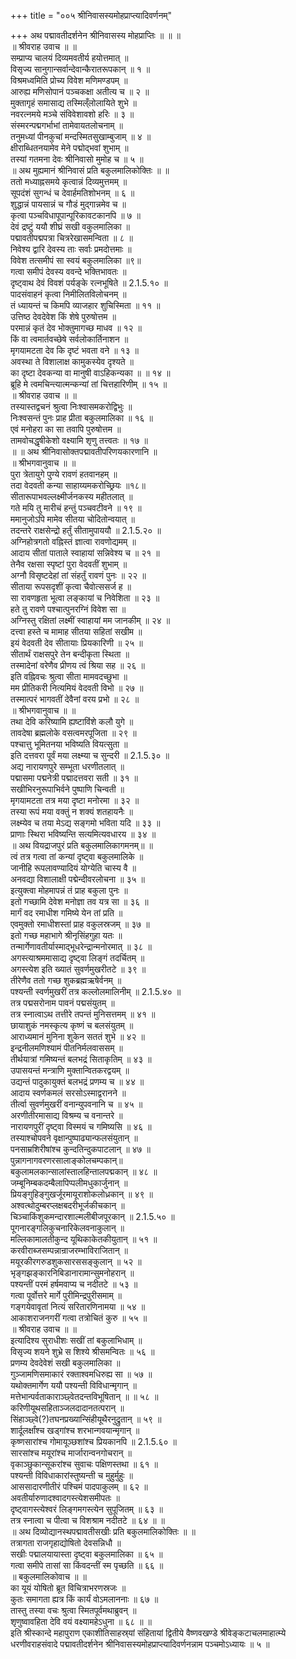 +++
title = "००५ श्रीनिवासस्यमोहप्राप्त्यादिवर्णनम्"

+++
अथ पद्मावतीदर्शनेन श्रीनिवासस्य मोहप्राप्तिः ॥ ॥ ॥  
॥ श्रीवराह उवाच ॥ ॥  
सम्प्राप्य चालयं दिव्यमवतीर्य हयोत्तमात् ॥  
विसृज्य सानुगान्सर्वान्देवान्कैरातरूपकान् ॥ १ ॥  
विश्रमध्वमिति प्रोच्य विवेश मणिमण्डपम् ॥  
आरुह्य मणिसोपानं पञ्चकक्षा अतीत्य च ॥ २ ॥  
मुक्तागृहं समासाद्य तस्मिल्ँलोलायिते शुभे ॥  
नवरत्नमये मञ्चे संविवेशावशो हरिः ॥ ३ ॥  
संस्मरन्पद्मगर्भाभां तामेवायतलोचनाम् ॥  
तनुमध्यां पीनकुचां मन्दस्मितसुखाम्बुजाम् ॥ ४ ॥  
क्षीराब्धितनयामेव मेने पद्मोद्भवां शुभाम् ॥  
तस्यां गतमना देवः श्रीनिवासो मुमोह च ॥ ५ ॥  
॥ अथ मुह्यमानं श्रीनिवासं प्रति बकुलमालिकोक्तिः ॥ ॥  
ततो मध्याह्नसमये कृत्वान्नं दिव्यमुत्तमम् ॥  
सूपदंशं सुगन्धं च देवार्हमतिशोभनम् ॥ ६ ॥  
शुद्धान्नं पायसान्नं च गौडं मुद्गान्नमेव च ॥  
कृत्वा पञ्चविधापूपान्पूरिकावटकानपि ॥ ७ ॥  
देवं द्रष्टुं ययौ शीघ्रं सखी वकुलमालिका ॥  
पद्मावतीपद्मपत्रा चित्ररेखासमन्विता ॥ ८ ॥  
निवेश्य द्वारि देवस्य ताः सर्वाः प्रमदोत्तमाः ॥  
विवेश तत्समीपं सा स्वयं बकुलमालिका ॥९॥  
गत्वा समीपं देवस्य ववन्दे भक्तिभावतः ॥  
दृष्ट्वाथ देवं विवशं पर्यङ्के रत्नभूषिते ॥ 2.1.5.१० ॥  
पादसंवाहनं कृत्वा निमीलितविलोचनम् ॥  
तं ध्यायन्तं च किमपि व्याजहार शुचिस्मिता ॥ ११ ॥  
उत्तिष्ठ देवदेवेश किं शेषे पुरुषोत्तम ॥  
परमान्नं कृतं देव भोक्तुमागच्छ माधव ॥ १२ ॥  
किं वा त्वमार्तवच्छेषे सर्वलोकार्तिनाशन ॥  
मृगयामटता देव कि दृष्टं भवता वने ॥ १३ ॥  
अवस्था ते विशालाक्ष कामुकस्येव दृश्यते ॥  
का दृष्टा देवकन्या वा मानुषी वाऽहिकन्यका ॥ ॥ १४ ॥  
ब्रूहि मे त्वमचिन्त्यात्मन्कन्यां तां चित्तहारिणीम् ॥ १५ ॥  
॥ श्रीवराह उवाच ॥ ॥  
तस्यास्तद्वचनं श्रुत्वा निःश्वासमकरोद्विभुः ॥  
निःश्वसन्तं पुनः प्राह प्रीता बकुलमालिका ॥ १६ ॥  
एवं मनोहरा का सा तवापि पुरुषोत्तम ॥  
तामवोचद्धृषीकेशो वक्ष्यामि शृणु तत्त्वतः ॥ १७ ॥  
॥ ॥ अथ श्रीनिवासोक्तपद्मावतीपरिणयकारणानि ॥  
॥ श्रीभगवानुवाच ॥ ॥  
पुरा त्रेतायुगे पुण्ये रावणं हतवानहम् ॥  
तदा वेदवती कन्या साहाय्यमकरोच्छ्रियः ॥१८॥  
सीतारूपाभवल्लक्ष्मीर्जनकस्य महीतलात् ॥  
गते मयि तु मारीचं हन्तुं पञ्चवटीवने ॥ १९ ॥  
ममानुजोऽपि मामेव सीतया चोदितोन्वयात् ॥  
तदन्तरे राक्षसेन्द्रो हर्तुं सीतामुपाययौ ॥ 2.1.5.२० ॥  
अग्निहोत्रगतो वह्निस्तं ज्ञात्वा रावणोद्यमम् ॥  
आदाय सीतां पाताले स्वाहायां सन्निवेश्य च ॥ २१ ॥  
तेनैव रक्षसा स्पृष्टां पुरा वेदवतीं शुभाम् ॥  
अग्नौ विसृष्टदेहां तां संहर्तुं रावणं पुनः ॥ २२ ॥  
सीताया रूपसदृशीं कृत्वा चैवोत्ससर्ज ह ॥  
सा रावणहृता भूत्वा लङ्कायां च निवेशिता ॥ २३ ॥  
हते तु रावणे पश्चात्पुनरग्निं विवेश सा ॥  
अग्निस्तु रक्षितां लक्ष्मीं स्वाहायां मम जानकीम् ॥ २४ ॥  
दत्त्वा हस्ते च मामाह सीतया सहितां सखीम ॥  
इयं वेदवती देव सीतायाः प्रियकारिणी ॥ २५ ॥  
सीतार्थं राक्षसपुरे तेन बन्दीकृता स्थिता ॥  
तस्मादेनां वरेणैव प्रीणय त्वं श्रिया सह ॥ २६ ॥  
इति वह्निवचः श्रुत्वा सीता मामवदच्छुभा ॥  
मम प्रीतिकरी नित्यमियं वेदवती विभो ॥ २७ ॥  
तस्मात्परं भागवतीं देवैनां वरय प्रभो ॥ २८ ॥  
॥ श्रीभगवानुवाच ॥ ॥  
तथा देवि करिष्यामि ह्यष्टाविंशे कलौ युगे ॥  
तावदेषा ब्रह्मलोके वसत्वमरपूजिता ॥ २९ ॥  
पश्चात्तु भूमितनया भविष्यति वियत्सुता ॥  
इति दत्तवरा पूर्वं मया लक्ष्म्या च सुन्दरी ॥ 2.1.5.३० ॥  
अद्य नारायणपुरे सम्भूता धरणीतलात् ॥  
पद्मासमा पद्मनेत्री पद्मादत्तवरा सती ॥ ३१ ॥  
सखीभिरनुरूपाभिर्वने पुष्पाणि चिन्वती ॥  
मृगयामटता तत्र मया दृष्टा मनोरमा ॥ ३२ ॥  
तस्या रूपं मया वक्तुं न शक्यं शतहायनैः ॥  
लक्ष्म्येव च तया मेऽद्य सङ्गमो भविता यदि ॥ ३३ ॥  
प्राणाः स्थिरा भविष्यन्ति सत्यमित्यवधारय ॥ ३४ ॥  
॥ अथ वियद्राजपुरं प्रति बकुलमालिकागमनम्॥ ॥  
त्वं तत्र गत्वा तां कन्यां दृष्ट्वा बकुलमालिके ॥  
जानीहि रूपलावण्यादियं योग्येति चास्य वै ॥  
अनवद्या विशालाक्षी पद्मेन्दीवरलोचना ॥ ३५ ॥  
इत्युक्त्वा मोहमापन्नं तं प्राह बकुला पुनः ॥  
इतो गच्छामि देवेश मनोज्ञा तव यत्र सा ॥ ३६ ॥  
मार्गं वद रमाधीश गमिष्ये येन तां प्रति ॥  
एवमुक्तो रमाधीशस्तां प्राह वकुलस्रजम् ॥ ३७ ॥  
इतो गच्छ महाभागे श्रीनृसिंहगुहा यतः ॥  
तन्मार्गेणावतीर्यास्माद्भूधरेन्द्रान्मनोरमात् ॥ ३८ ॥  
अगस्त्याश्रममासाद्य दृष्ट्वा लिङ्गं तदर्चितम् ॥  
अगस्त्येश इति ख्यातं सुवर्णमुखरीतटे ॥ ३९ ॥  
तीरेणैव ततो गच्छ शुकब्रह्मऋषेर्वनम् ॥  
पश्यन्ती स्वर्णमुखरीं तत्र कल्लोलमालिनीम् ॥ 2.1.5.४० ॥  
तत्र पद्मसरोनाम पावनं पद्मसंयुतम् ॥  
तत्र स्नात्वाऽथ तत्तीरे तपन्तं मुनिसत्तमम् ॥ ४१ ॥  
छायाशुकं नमस्कृत्य कृष्णं च बलसंयुतम् ॥  
आराध्यमानं मुनिना शुकेन सततं शुभे ॥ ४२ ॥  
इन्द्रनीलमणिश्यामं पीतनिर्मलवाससम् ॥  
तीर्थयात्रां गमिष्यन्तं बलभद्रं सिताकृतिम् ॥ ४३ ॥  
उपासयन्तं मन्त्राणि मुक्तान्वितकरद्वयम् ॥  
उद्यन्तं पादुकायुक्तं बलभद्रं प्रणम्य च ॥ ४४ ॥  
आदाय स्वर्णकमलं सरसोऽस्माद्वरानने ॥  
तीर्त्वा सुवर्णमुखरीं वनान्युपवनानि च ॥ ४५ ॥  
अरणीतीरमासाद्य विश्रम्य च वनान्तरे ॥  
नारायणपुरीं दृष्ट्वा विस्मयं च गमिष्यसि ॥ ४६ ॥  
तस्याश्चोपवने वृक्षान्पुष्पाढ्यान्फलसंयुतान् ॥  
पनसाम्रशिरीषांश्च कुन्दतिन्दुकपाटलान् ॥ ४७ ॥  
पुन्नागनागवरणरसालाङ्कोलचम्पकान्॥  
बकुलामलकान्सालांस्तालहिन्तालपद्मकान् ॥ ४८ ॥  
जम्बूनिम्बकदम्बैलापिप्पलीमधुकार्जुनान् ॥  
प्रियङ्गुहिङ्गुखर्जूरमायूराशोकलोध्रकान् ॥ ४९ ॥  
अश्वत्थोदुम्बरप्लक्षबदरीभूर्जकीचकान् ॥  
चिञ्चाकिंशुकमन्दारशाल्मलीबीजपूरकान् ॥ 2.1.5.५० ॥  
पूगनारङ्गलिकुचनारिकेलवनाकुलान् ॥  
मल्लिकामालतीकुन्द यूथिकाकेतकीयुतान् ॥ ५१ ॥  
करवीराब्जसम्पन्नान्राजरम्भाविराजितान् ॥  
मयूरकीरगरुडशुकसारससङ्कुलान् ॥ ५२ ॥  
भृङ्गझङ्कारनिबिडानारामान्सुमनोहरान् ॥  
पश्यन्तीं परमं हर्षमवाप्य च नदीतटे ॥ ५३ ॥  
गत्वा पूर्वोत्तरे मार्गे पुरीमिन्द्रपुरीसमाम् ॥  
गङ्गयेवावृतां नित्यं सरितारणिनामया ॥ ५४ ॥  
आकाशराजनगरीं गत्वा तत्रोचितं कुरु ॥ ५५ ॥  
॥ श्रीवराह उवाच ॥ ॥  
इत्यादिश्य सुराधीशः सखीं तां बकुलाभिधाम् ॥  
विसृज्य शयने शुभ्रे स शिश्ये श्रीसमन्वितः ॥ ५६ ॥  
प्रणम्य देवदेवेशं सखी बकुलमालिका ॥  
गुञ्जामणिसमाकारं रक्ताश्वमधिरुह्य सा ॥ ५७ ॥  
यथोक्तमार्गेण ययौ पश्यन्ती विविधान्मृगान् ॥  
मत्तेभान्पर्वताकाराञ्छ्वेतदन्तविभूषितान् ॥ ॥ ५८ ॥  
करिणीयूथसहिताञ्जलदादानतत्परान् ॥  
सिंहाञ्छ्वे(?)तघनप्रख्यान्सिंहीयूथैरनुद्रुतान् ॥ ५९ ॥  
शार्दूलर्क्षांश्च खड्गांश्च शरभान्गवयान्मृगान् ॥  
कृष्णसारांश्च गोमायूञ्छशांश्च प्रियकानपि ॥ 2.1.5.६० ॥  
सारसांश्च मयूरांश्च मार्जारान्वनगोचरान् ॥  
वृकाञ्छुकान्सूकरांश्च सुवाचः पक्षिणस्तथा ॥ ६१ ॥  
पश्यन्ती विविधाकारांस्तुष्यन्ती च मुहुर्मुहुः ॥  
आससादारणीतीरं पश्चिमं पादपाकुलम् ॥ ६२ ॥  
अवतीर्यारुणादश्वादगस्त्येशसमीपतः ॥  
दृष्ट्वागस्त्येश्वरं लिङ्गमगस्त्येन सुपूजितम् ॥ ६३ ॥  
तत्र स्नात्वा च पीत्वा च विशश्राम नदीतटे ॥ ६४ ॥ ॥  
॥ अथ दिव्योद्यानस्थपद्मावतीसखीः प्रति बकुलमालिकोक्तिः ॥ ॥  
तत्रागता राजगृहाद्योषितो देवसन्निधौ ॥  
सखीः पद्मालयायास्ता दृष्ट्वा बकुलमालिका ॥ ६५ ॥  
गत्वा समीपे तासां सा किंवदन्तीं स्म पृच्छति ॥ ६६ ॥  
॥ बकुलमालिकोवाच ॥ ॥  
का यूयं योषितो ब्रूत विचित्राभरणस्रजः ॥  
कुतः समागता ह्यत्र किं कार्यं वोऽमलाननाः ॥ ६७ ॥  
तास्तु तस्या वचः श्रुत्वा स्मितपूर्वमथाब्रुवन् ॥  
शृणुष्वावहिता देवि वयं वक्ष्यामहेऽधुना ॥ ६८ ॥ ॥  
इति श्रीस्कान्दे महापुराण एकाशीतिसाहस्र्यां संहितायां द्वितीये वैष्णवखण्डे श्रीवेङ्कटाचलमाहात्म्ये धरणीवराहसंवादे पद्मावतीदर्शनेन श्रीनिवासस्यमोहप्राप्त्यादिवर्णनन्नाम पञ्चमोऽध्यायः ॥ ५ ॥